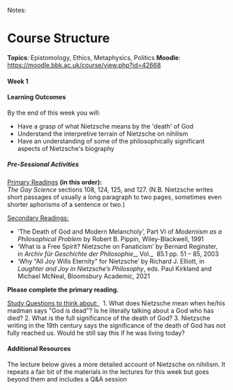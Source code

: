 Notes:
# Course Structure 
**Topics**: Epistomology, Ethics, Metaphysics, Politics 
**Moodle**: https://moodle.bbk.ac.uk/course/view.php?id=42668

#### Week 1
#### Learning Outcomes
By the end of this week you will:
- Have a grasp of what Nietzsche means by the 'death' of God
- Understand the interpretive terrain of Nietzsche on nihilism
- Have an understanding of some of the philosophically significant aspects of Nietzsche's biography

##### Pre-Sessional Activities
<u>Primary Readings</u> **(in this order):**  
_The Gay Science_ sections 108, 124, 125, and 127.
(N.B. Nietzsche writes short passages of usually a long paragraph to two pages, sometimes even shorter aphorisms of a sentence or two.)

<u>Secondary Readings:</u>
- ‘The Death of God and Modern Melancholy’, Part VI of _Modernism as a Philosophical Problem_ by Robert B. Pippin, Wiley-Blackwell, 1991
- ‘What is a Free Spirit? Nietzsche on Fanaticism’ by Bernard Reginster, in _Archiv_ _für Geschichte der Philosophie__, Vol._  85.1 pp. 51 – 85, 2003
- ‘Why “All Joy Wills Eternity” for Nietzsche’ by Richard J. Elliott, in _Laughter and Joy in Nietzsche’s Philosophy_, eds. Paul Kirkland and Michael McNeal, Bloomsbury Academic, 2021

**Please complete the primary reading.**

<u>Study Questions to think about:&nbsp;</u> 
1\. What does Nietzsche mean when he/his madman says "God is dead"? Is he literally talking about a God who has died?
2\. What is the full significance of the death of God?
3\. Nietzsche writing in the 19th century says the significance of the death of God has not fully reached us. Would he still say this if he was living today?

#### Additional Resources
The lecture below gives a more detailed account of Nietzsche on nihilism. It repeats a fair bit of the materials in the lectures for this week but goes beyond them and includes a Q&A session
